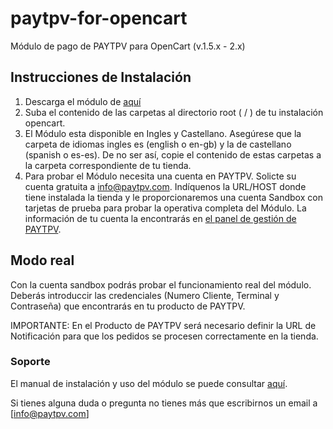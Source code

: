 paytpv-for-opencart
=====================

Módulo de pago de PAYTPV para OpenCart (v.1.5.x - 2.x)

## Instrucciones de Instalación

1. Descarga el módulo de [aquí](https://github.com/PayTpv/paytpv-for-opencart/releases/latest)
2. Suba el contenido de las carpetas al directorio root ( / ) de tu instalación opencart.
3. El Módulo esta disponible en Ingles y Castellano. Asegúrese que la carpeta de idiomas ingles es (english o en-gb) y la de castellano (spanish o es-es).  De no ser así, copie el contenido de estas carpetas a la carpeta correspondiente de tu tienda.
4. Para probar el Módulo necesita una cuenta en PAYTPV. Solicte su cuenta gratuita a info@paytpv.com. Indíquenos la URL/HOST donde tiene instalada la tienda y le proporcionaremos una cuenta Sandbox con tarjetas de prueba para probar la operativa completa del Módulo. La información de tu cuenta la encontrarás en [el panel de gestión de PAYTPV](https://www.paytpv.com/clientes.php).


## Modo real

Con la cuenta sandbox podrás probar el funcionamiento real del módulo. Deberás introduccir las credenciales (Numero Cliente, Terminal y Contraseña) que encontrarás en tu producto de PAYTPV.

IMPORTANTE: En el Producto de PAYTPV será necesario definir la URL de Notificación para que los pedidos se procesen correctamente en la tienda.


### Soporte

El manual de instalación y uso del módulo se puede consultar [aquí](https://github.com/PayTpv/paytpv-for-opencart/raw/master/PAYTPV-MODULO_OPENCART.pdf).

Si tienes alguna duda o pregunta no tienes más que escribirnos un email a [info@paytpv.com]
